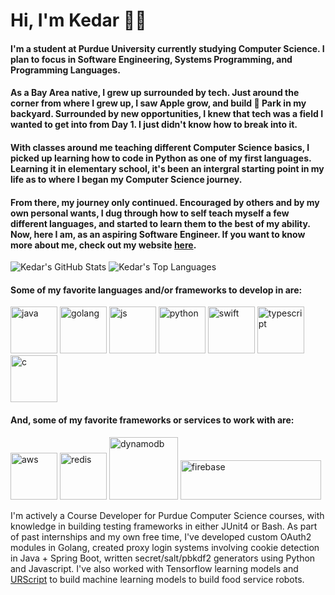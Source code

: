 <!--
**kedarabhyankar/kedarabhyankar** is a ✨ _special_ ✨ repository because its `README.md` (this file) appears on your GitHub profile.
-->

# Hi, I'm Kedar 🤙🏽

#### I'm a student at Purdue University currently studying Computer Science. I plan to focus in Software Engineering, Systems Programming, and Programming Languages.
#### As a Bay Area native, I grew up surrounded by tech. Just around the corner from where I grew up, I saw Apple grow, and build  Park in my backyard. Surrounded by new opportunities, I knew that tech was a field I wanted to get into from Day 1. I just didn't know how to break into it.
#### With classes around me teaching different Computer Science basics, I picked up learning how to code in Python as one of my first languages. Learning it in elementary school, it's been an intergral starting point in my life as to where I began my Computer Science journey. 
#### From there, my journey only continued. Encouraged by others and by my own personal wants, I dug through how to self teach myself a few different languages, and started to learn them to the best of my ability. Now, here I am, as an aspiring Software Engineer. If you want to know more about me, check out my website [here](https://kedarabhyankar.me).

![Kedar's GitHub Stats](https://github-readme-stats.vercel.app/api?username=kedarabhyankar&show_icons=true&theme=tokyonight)
![Kedar's Top Languages](https://github-readme-stats.vercel.app/api/top-langs/?username=kedarabhyankar&layout=compact&theme=tokyonight&hide=css,html,scss,less)

#### Some of my favorite languages and/or frameworks to develop in are:

<p align="left">
 <img src="https://devicons.github.io/devicon/devicon.git/icons/java/java-original-wordmark.svg" alt="java" width="75" height="75"/></img>
 <img src="https://devicons.github.io/devicon/devicon.git/icons/go/go-original.svg" alt="golang" width="75" height="75"/></img>
 <img src="https://devicons.github.io/devicon/devicon.git/icons/javascript/javascript-original.svg" alt="js" width="75" height="75"/></img>
 <img src="https://devicons.github.io/devicon/devicon.git/icons/python/python-original.svg" alt="python" width="75" height="75"/></img>
 <img src="https://devicons.github.io/devicon/devicon.git/icons/swift/swift-original.svg" alt="swift" width="75" height="75"/></img>
 <img src="https://devicons.github.io/devicon/devicon.git/icons/typescript/typescript-original.svg" alt="typescript" width="75" height="75"/></img>
 <img src="https://devicon.dev/devicon.git/icons/c/c-original.svg" alt="c" width="75" height="75"/></img>
</p> 

#### And, some of my favorite frameworks or services to work with are:

<p align="left">
  <img src="https://devicons.github.io/devicon/devicon.git/icons/amazonwebservices/amazonwebservices-original-wordmark.svg" alt="aws" width="75" height="75"/>
  <img src="https://devicons.github.io/devicon/devicon.git/icons/redis/redis-original.svg" alt="redis" width="75" height="75"/>
  <img src="https://upload.wikimedia.org/wikipedia/commons/thumb/f/fd/DynamoDB.png/220px-DynamoDB.png" alt="dynamodb" width="110" height="100"/>
  <img src="https://upload.wikimedia.org/wikipedia/commons/thumb/3/37/Firebase_Logo.svg/500px-Firebase_Logo.svg.png" alt="firebase" width="225" height="63"/>
</p>

I'm actively a Course Developer for Purdue Computer Science courses, with knowledge in building testing frameworks in either JUnit4 or Bash. As part of past internships and my own free time, I've developed custom OAuth2 modules in Golang, created proxy login systems involving cookie detection in Java + Spring Boot, written secret/salt/pbkdf2 generators using Python and Javascript. I've also worked with Tensorflow learning models and <a href="https://s3-eu-west-1.amazonaws.com/ur-support-site/32554/scriptManual-3.5.4.pdf">URScript</a> to build machine learning models to build food service robots.



